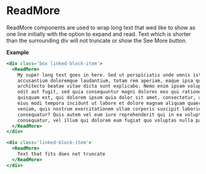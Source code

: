 # ReadMore

ReadMore components are used to wrap long text that wed like to show as one line initially with the option to expand and read.
Text which is shorter than the surrounding div will not truncate or show the See More button.

**Example**

```hbs preview-template
<div class='box linked-block-item'>
  <ReadMore>
    My super long text goes in here. Sed ut perspiciatis unde omnis iste natus error sit voluptatem
    accusantium doloremque laudantium, totam rem aperiam, eaque ipsa quae ab illo inventore veritatis et quasi
    architecto beatae vitae dicta sunt explicabo. Nemo enim ipsam voluptatem quia voluptas sit aspernatur aut
    odit aut fugit, sed quia consequuntur magni dolores eos qui ratione voluptatem sequi nesciunt. Neque porro
    quisquam est, qui dolorem ipsum quia dolor sit amet, consectetur, adipisci velit, sed quia non numquam
    eius modi tempora incidunt ut labore et dolore magnam aliquam quaerat voluptatem. Ut enim ad minima
    veniam, quis nostrum exercitationem ullam corporis suscipit laboriosam, nisi ut aliquid ex ea commodi
    consequatur? Quis autem vel eum iure reprehenderit qui in ea voluptate velit esse quam nihil molestiae
    consequatur, vel illum qui dolorem eum fugiat quo voluptas nulla pariatur?
  </ReadMore>
</div>

<div class='linked-block-item'>
  <ReadMore>
    Text that fits does not truncate
  </ReadMore>
</div>
```
